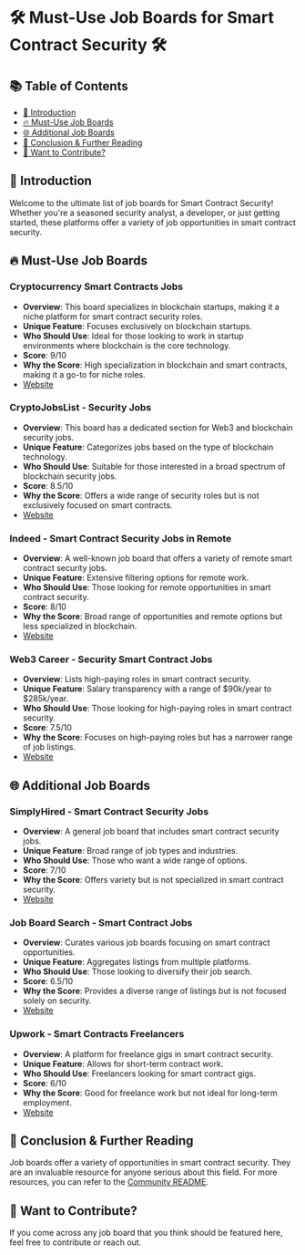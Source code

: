 # 🛠️ Must-Use Job Boards for Smart Contract Security 🛠️

## 📚 Table of Contents

- [🎯 Introduction](#-introduction)
- [🔥 Must-Use Job Boards](#-must-use-job-boards)
- [🌐 Additional Job Boards](#-additional-job-boards)
- [🔗 Conclusion & Further Reading](#-conclusion--further-reading)
- [🙏 Want to Contribute?](#-want-to-contribute)

## 🎯 Introduction

Welcome to the ultimate list of job boards for Smart Contract Security! Whether you're a seasoned security analyst, a developer, or just getting started, these platforms offer a variety of job opportunities in smart contract security.

## 🔥 Must-Use Job Boards

### Cryptocurrency Smart Contracts Jobs

- **Overview**: This board specializes in blockchain startups, making it a niche platform for smart contract security roles.
- **Unique Feature**: Focuses exclusively on blockchain startups.
- **Who Should Use**: Ideal for those looking to work in startup environments where blockchain is the core technology.
- **Score**: 9/10
- **Why the Score**: High specialization in blockchain and smart contracts, making it a go-to for niche roles.
- [Website](https://cryptocurrencyjobs.co/smart-contracts/)

### CryptoJobsList - Security Jobs

- **Overview**: This board has a dedicated section for Web3 and blockchain security jobs.
- **Unique Feature**: Categorizes jobs based on the type of blockchain technology.
- **Who Should Use**: Suitable for those interested in a broad spectrum of blockchain security jobs.
- **Score**: 8.5/10
- **Why the Score**: Offers a wide range of security roles but is not exclusively focused on smart contracts.
- [Website](https://cryptojobslist.com/security)

### Indeed - Smart Contract Security Jobs in Remote

- **Overview**: A well-known job board that offers a variety of remote smart contract security jobs.
- **Unique Feature**: Extensive filtering options for remote work.
- **Who Should Use**: Those looking for remote opportunities in smart contract security.
- **Score**: 8/10
- **Why the Score**: Broad range of opportunities and remote options but less specialized in blockchain.
- [Website](https://www.indeed.com/q-smart-contract-security-l-remote-jobs.html)

### Web3 Career - Security Smart Contract Jobs

- **Overview**: Lists high-paying roles in smart contract security.
- **Unique Feature**: Salary transparency with a range of $90k/year to $285k/year.
- **Who Should Use**: Those looking for high-paying roles in smart contract security.
- **Score**: 7.5/10
- **Why the Score**: Focuses on high-paying roles but has a narrower range of job listings.
- [Website](https://web3.career/security+smart-contract-jobs)

## 🌐 Additional Job Boards

### SimplyHired - Smart Contract Security Jobs

- **Overview**: A general job board that includes smart contract security jobs.
- **Unique Feature**: Broad range of job types and industries.
- **Who Should Use**: Those who want a wide range of options.
- **Score**: 7/10
- **Why the Score**: Offers variety but is not specialized in smart contract security.
- [Website](https://www.simplyhired.com/search?q=smart+contract+security)

### Job Board Search - Smart Contract Jobs

- **Overview**: Curates various job boards focusing on smart contract opportunities.
- **Unique Feature**: Aggregates listings from multiple platforms.
- **Who Should Use**: Those looking to diversify their job search.
- **Score**: 6.5/10
- **Why the Score**: Provides a diverse range of listings but is not focused solely on security.
- [Website](https://jobboardsearch.com/smart-contract-jobs)

### Upwork - Smart Contracts Freelancers

- **Overview**: A platform for freelance gigs in smart contract security.
- **Unique Feature**: Allows for short-term contract work.
- **Who Should Use**: Freelancers looking for smart contract gigs.
- **Score**: 6/10
- **Why the Score**: Good for freelance work but not ideal for long-term employment.
- [Website](https://www.upwork.com/hire/smart-contracts-freelancers/)

## 🔗 Conclusion & Further Reading

Job boards offer a variety of opportunities in smart contract security. They are an invaluable resource for anyone serious about this field. For more resources, you can refer to the [Community README](./README.md).

## 🙏 Want to Contribute?

If you come across any job board that you think should be featured here, feel free to contribute or reach out.
